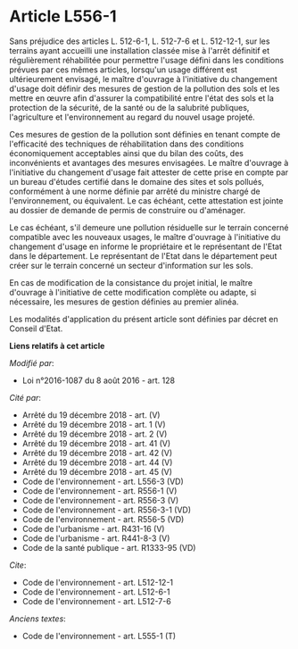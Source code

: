 # Article L556-1

Sans préjudice des articles L. 512-6-1, L. 512-7-6 et L. 512-12-1, sur les terrains ayant accueilli une installation classée
mise à l'arrêt définitif et régulièrement réhabilitée pour permettre l'usage défini dans les conditions prévues par ces mêmes
articles, lorsqu'un usage différent est ultérieurement envisagé, le maître d'ouvrage à l'initiative du changement d'usage
doit définir des mesures de gestion de la pollution des sols et les mettre en œuvre afin d'assurer la compatibilité entre
l'état des sols et la protection de la sécurité, de la santé ou de la salubrité publiques, l'agriculture et l'environnement
au regard du nouvel usage projeté. 

Ces mesures de gestion de la pollution sont définies en tenant compte de l'efficacité des techniques de réhabilitation dans
des conditions économiquement acceptables ainsi que du bilan des coûts, des inconvénients et avantages des mesures
envisagées. Le maître d'ouvrage à l'initiative du changement d'usage fait attester de cette prise en compte par un bureau
d'études certifié dans le domaine des sites et sols pollués, conformément à une norme définie par arrêté du ministre chargé
de l'environnement, ou équivalent. Le cas échéant, cette attestation est jointe au dossier de demande de permis de construire
ou d'aménager. 

Le cas échéant, s'il demeure une pollution résiduelle sur le terrain concerné compatible avec les nouveaux usages, le maître
d'ouvrage à l'initiative du changement d'usage en informe le propriétaire et le représentant de l'Etat dans le département.
Le représentant de l'Etat dans le département peut créer sur le terrain concerné un secteur d'information sur les sols. 

En cas de modification de la consistance du projet initial, le maître d'ouvrage à l'initiative de cette modification complète
ou adapte, si nécessaire, les mesures de gestion définies au premier alinéa. 

Les modalités d'application du présent article sont définies par décret en Conseil d'Etat.

**Liens relatifs à cet article**

_Modifié par_:

  - Loi n°2016-1087 du 8 août 2016 - art. 128

_Cité par_:

  - Arrêté du 19 décembre 2018 - art. (V)
  - Arrêté du 19 décembre 2018 - art. 1 (V)
  - Arrêté du 19 décembre 2018 - art. 2 (V)
  - Arrêté du 19 décembre 2018 - art. 41 (V)
  - Arrêté du 19 décembre 2018 - art. 42 (V)
  - Arrêté du 19 décembre 2018 - art. 44 (V)
  - Arrêté du 19 décembre 2018 - art. 45 (V)
  - Code de l'environnement - art. L556-3 (VD)
  - Code de l'environnement - art. R556-1 (V)
  - Code de l'environnement - art. R556-3 (V)
  - Code de l'environnement - art. R556-3-1 (VD)
  - Code de l'environnement - art. R556-5 (VD)
  - Code de l'urbanisme - art. R431-16 (V)
  - Code de l'urbanisme - art. R441-8-3 (V)
  - Code de la santé publique - art. R1333-95 (VD)

_Cite_:

  - Code de l'environnement - art. L512-12-1
  - Code de l'environnement - art. L512-6-1
  - Code de l'environnement - art. L512-7-6

_Anciens textes_:

  - Code de l'environnement - art. L555-1 (T)
